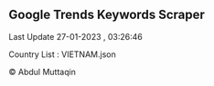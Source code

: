 

## Google Trends Keywords Scraper 
 
Last Update 27-01-2023 , 03:26:46

Country List :
VIETNAM.json



© Abdul Muttaqin 
